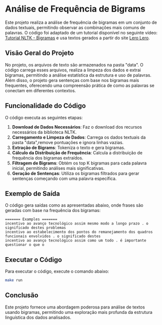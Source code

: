 # Análise de Frequência de Bigrams

Este projeto realiza a análise de frequência de bigramas em um conjunto de dados textuais, permitindo observar as combinações mais comuns de palavras. O código foi adaptado de um tutorial disponível no seguinte vídeo: [Tutorial NLTK - Bigramas](https://www.youtube.com/watch?v=OaLemi9JIl8) e usa textos gerados a partir do site [Lero Lero](https://lerolero.bgnweb.com.br/).

## Visão Geral do Projeto

No projeto, os arquivos de texto são armazenados na pasta "data". O código carrega esses arquivos, realiza a limpeza dos dados e extrai bigramas, permitindo a análise estatística da estrutura e uso de palavras. Além disso, o projeto gera sentenças com base nos bigramas mais frequentes, oferecendo uma compreensão prática de como as palavras se conectam em diferentes contextos.

## Funcionalidade do Código

O código executa as seguintes etapas:

1. **Download de Dados Necessários**: Faz o download dos recursos necessários da biblioteca NLTK.
2. **Carregamento e Limpeza de Dados**: Carrega os dados textuais da pasta "data",remove pontuações e ignora linhas vazias.
3. **Extração de Bigrams**: Tokeniza o texto e gera bigramas.
4. **Cálculo da Distribuição de Frequência**: Calcula a distribuição de frequência dos bigramas extraídos.
5. **Filtragem de Bigrams**: Obtém os top K bigramas para cada palavra inicial, permitindo análises mais significativas.
6. **Geração de Sentenças**: Utiliza os bigramas filtrados para gerar sentenças começando com uma palavra específica.

## Exemplo de Saída

O código gera saídas como as apresentadas abaixo, onde frases são geradas com base na frequência dos bigramas:

```
======= Examples =======
incentivo ao avanço tecnológico assim mesmo modo a longo prazo . o significado destes problemas 
incentivo ao estabelecimento dos pontos do remanejamento dos quadros funcionais envolvidos . o significado destes 
incentivo ao avanço tecnológico assim como um todo . é importante questionar o que o 
```

## Executar o Código

Para executar o código, execute o comando abaixo:

```bash
make run
```

## Conclusão

Este projeto fornece uma abordagem poderosa para análise de textos usando bigramas, permitindo uma exploração mais profunda da estrutura linguística dos dados analisados.

